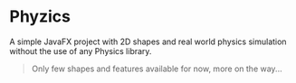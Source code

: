 # Phyzics

A simple JavaFX project with 2D shapes and real world physics simulation without the use of any Physics library.

> Only few shapes and features available for now, more on the way...
